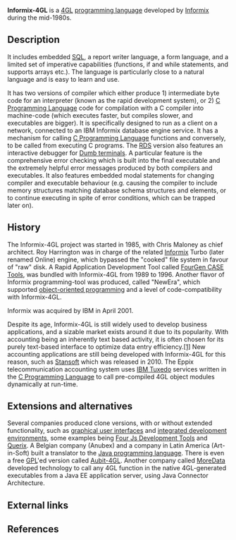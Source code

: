 **Informix-4GL** is a [4GL][0] [programming language][1] developed by [Informix][2] during the mid-1980s.

## Description

It includes embedded [SQL][3], a report writer language, a form language, and a limited set of imperative capabilities (functions, if and while statements, and supports arrays etc.). The language is particularly close to a natural language and is easy to learn and use.

It has two versions of compiler which either produce 1) intermediate byte code for an interpreter (known as the rapid development system), or 2) [C Programming Language][4] code for compilation with a C compiler into machine-code (which executes faster, but compiles slower, and executables are bigger). It is specifically designed to run as a client on a network, connected to an IBM Informix database engine service. It has a mechanism for calling [C Programming Language][4] functions and conversely, to be called from executing C programs. The [RDS][5] version also features an interactive debugger for [Dumb terminals][6]. A particular feature is the comprehensive error checking which is built into the final executable and the extremely helpful error messages produced by both compilers and executables. It also features embedded modal statements for changing compiler and executable behaviour (e.g. causing the compiler to include memory structures matching database schema structures and elements, or to continue executing in spite of error conditions, which can be trapped later on).

## History

The Informix-4GL project was started in 1985, with Chris Maloney as chief architect. Roy Harrington was in charge of the related [Informix][7] Turbo (later renamed Online) engine, which bypassed the "cooked" file system in favour of "raw" disk. A Rapid Application Development Tool called [FourGen CASE Tools][8], was bundled with Informix-4GL from 1989 to 1996\. Another flavor of Informix programming-tool was produced, called "NewEra", which supported [object-oriented programming][9] and a level of code-compatibility with Informix-4GL.

Informix was acquired by IBM in April 2001\.

Despite its age, Informix-4GL is still widely used to develop business applications, and a sizable market exists around it due to its popularity. With accounting being an inherently text based activity, it is often chosen for its purely text-based interface to optimize data entry efficiency.[\[1\]][10] New accounting applications are still being developed with Informix-4GL for this reason, such as [Stansoft][11] which was released in 2010\. The Eppix telecommunication accounting system uses [IBM Tuxedo][12] services written in the [C Programming Language][4] to call pre-compiled 4GL object modules dynamically at run-time.

## Extensions and alternatives

Several companies produced clone versions, with or without extended functionality, such as [graphical user interfaces][13] and [integrated development environments][14], some examples being [Four Js Development Tools][15] and [Querix][16]. A Belgian company (Anubex) and a company in Latin America (Art-in-Soft) built a translator to the [Java programming language][17]. There is even a free [GPL][18]'ed version called [Aubit-4GL][19]. Another company called [MoreData][20] developed technology to call any 4GL function in the native 4GL-generated executables from a Java EE application server, using Java Connector Architecture.

## External links

## References

[0]: /wiki/Fourth-generation_language "Fourth-generation language"
[1]: /wiki/Programming_language "Programming language"
[2]: /wiki/Informix_Corporation "Informix Corporation"
[3]: /wiki/Structured_Query_Language "Structured Query Language"
[4]: /wiki/C_Programming_Language "C Programming Language"
[5]: /w/index.php?title=Rapid_development_system&action=edit&redlink=1 "Rapid development system (page does not exist)"
[6]: /wiki/Dumb_terminal "Dumb terminal"
[7]: /wiki/Informix "Informix"
[8]: /wiki/FourGen_CASE_Tools "FourGen CASE Tools"
[9]: /wiki/Object-oriented_programming "Object-oriented programming"
[10]: #cite_note-1
[11]: /w/index.php?title=Stansoft&action=edit&redlink=1 "Stansoft (page does not exist)"
[12]: /w/index.php?title=IBM_Tuxedo&action=edit&redlink=1 "IBM Tuxedo (page does not exist)"
[13]: /wiki/Graphical_user_interface "Graphical user interface"
[14]: /wiki/Integrated_development_environment "Integrated development environment"
[15]: http://www.4js.com/en/products
[16]: http://www.querix.com
[17]: /wiki/Java_(programming_language) "Java (programming language)"
[18]: /wiki/GNU_General_Public_License "GNU General Public License"
[19]: /wiki/Aubit-4GL "Aubit-4GL"
[20]: /w/index.php?title=MoreData&action=edit&redlink=1 "MoreData (page does not exist)"